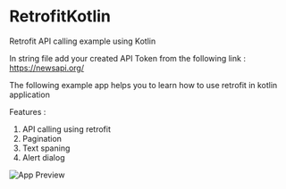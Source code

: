 # RetrofitKotlin
Retrofit API calling example using Kotlin

In string file add your created API Token from the following link : https://newsapi.org/

The following example app helps you to learn how to use retrofit in kotlin application

Features :
1. API calling using retrofit
2. Pagination
3. Text spaning
3. Alert dialog 

![App Preview](https://drive.google.com/file/d/1JaBuQ7gDFi72qqSPfjvT2Bxb4NZaRB1d/view?usp=sharing)
